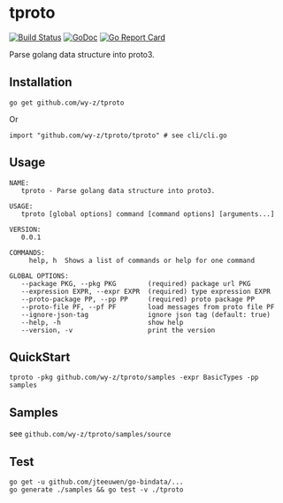 # tproto
[![Build Status](https://travis-ci.org/wy-z/tproto.svg?branch=master)](https://travis-ci.org/wy-z/tproto) [![GoDoc](https://godoc.org/github.com/wy-z/tproto?status.svg)](http://godoc.org/github.com/wy-z/tproto) [![Go Report Card](https://goreportcard.com/badge/github.com/wy-z/tproto)](https://goreportcard.com/report/github.com/wy-z/tproto)

Parse golang data structure into proto3.

## Installation
```
go get github.com/wy-z/tproto
```
Or
```
import "github.com/wy-z/tproto/tproto" # see cli/cli.go
```

## Usage
```
NAME:
   tproto - Parse golang data structure into proto3.

USAGE:
   tproto [global options] command [command options] [arguments...]

VERSION:
   0.0.1

COMMANDS:
     help, h  Shows a list of commands or help for one command

GLOBAL OPTIONS:
   --package PKG, --pkg PKG        (required) package url PKG
   --expression EXPR, --expr EXPR  (required) type expression EXPR
   --proto-package PP, --pp PP     (required) proto package PP
   --proto-file PF, --pf PF        load messages from proto file PF
   --ignore-json-tag               ignore json tag (default: true)
   --help, -h                      show help
   --version, -v                   print the version
```

## QuickStart

`tproto -pkg github.com/wy-z/tproto/samples -expr BasicTypes -pp samples`

## Samples

see `github.com/wy-z/tproto/samples/source`

## Test

```
go get -u github.com/jteeuwen/go-bindata/...
go generate ./samples && go test -v ./tproto
```